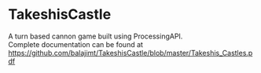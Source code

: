# TakeshisCastle
A turn based cannon game built using ProcessingAPI. <br>
Complete documentation can be found at https://github.com/balajimt/TakeshisCastle/blob/master/Takeshis_Castles.pdf<br>
